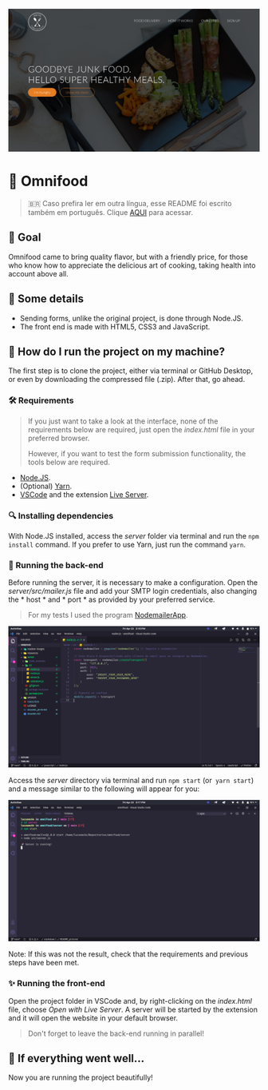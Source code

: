 ![Omnifood](readme-images/cover.png)

# :penguin: Omnifood

> :brazil: Caso prefira ler em outra língua, esse README foi escrito também em português. Clique [AQUI](/README_pt-br.md) para acessar.

## :dart: Goal

Omnifood came to bring quality flavor, but with a friendly price, for those who know how to appreciate the delicious art of cooking, taking health into account above all.

## :scroll: Some details

* Sending forms, unlike the original project, is done through Node.JS.
* The front end is made with HTML5, CSS3 and JavaScript.

## :thinking: How do I run the project on my machine?

The first step is to clone the project, either via terminal or GitHub Desktop, or even by downloading the compressed file (.zip). After that, go ahead.

### :hammer_and_wrench: Requirements

> If you just want to take a look at the interface, none of the requirements below are required, just open the *index.html* file in your preferred browser.
>
> However, if you want to test the form submission functionality, the tools below are required.

* [Node.JS](https://nodejs.org/).
* (Optional) [Yarn](https://yarnpkg.com/).
* [VSCode](https://code.visualstudio.com/) and the extension [Live Server](https://marketplace.visualstudio.com/items?itemName=ritwickdey.LiveServer).

### :mag: Installing dependencies

With Node.JS installed, access the *server* folder via terminal and run the `npm install` command. If you prefer to use Yarn, just run the command `yarn`.

### :goggles: Running the back-end

Before running the server, it is necessary to make a configuration. Open the *server/src/mailer.js* file and add your SMTP login credentials, also changing the * host * and * port * as provided by your preferred service.

> For my tests I used the program [NodemailerApp](https://snapcraft.io/nodemailerapp).

![Login credentials](readme-images/changing-smtp-login.png)

Access the *server* directory via terminal and run `npm start` (or` yarn start`) and a message similar to the following will appear for you:

![Running the server](readme-images/running-server.png)

Note: If this was not the result, check that the requirements and previous steps have been met.

### :sparkles: Running the front-end

Open the project folder in VSCode and, by right-clicking on the *index.html* file, choose *Open with Live Server*. A server will be started by the extension and it will open the website in your default browser.

> Don't forget to leave the back-end running in parallel!

## :tada: If everything went well...

Now you are running the project beautifully!
